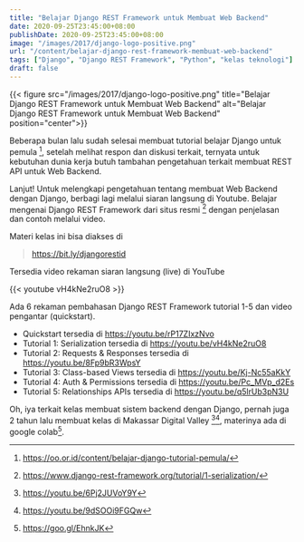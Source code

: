 ```yaml
---
title: "Belajar Django REST Framework untuk Membuat Web Backend"
date: 2020-09-25T23:45:00+08:00
publishDate: 2020-09-25T23:45:00+08:00
image: "/images/2017/django-logo-positive.png"
url: "/content/belajar-django-rest-framework-membuat-web-backend"
tags: ["Django", "Django REST Framework", "Python", "kelas teknologi"]
draft: false
---
```


{{< figure src="/images/2017/django-logo-positive.png" title="Belajar Django REST Framework untuk Membuat Web Backend" alt="Belajar Django REST Framework untuk Membuat Web Backend" position="center">}}


Beberapa bulan lalu sudah selesai membuat tutorial belajar Django untuk pemula [^1], setelah melihat respon dan diskusi terkait, ternyata untuk kebutuhan dunia kerja butuh tambahan pengetahuan terkait membuat REST API untuk Web Backend.

Lanjut! Untuk melengkapi pengetahuan tentang membuat Web Backend dengan Django, berbagi lagi melalui siaran langsung di Youtube. Belajar mengenai Django REST Framework dari situs resmi [^2] dengan penjelasan dan contoh melalui video.

Materi kelas ini bisa diakses di

> https://bit.ly/djangorestid

Tersedia video rekaman siaran langsung (live) di YouTube

{{< youtube vH4kNe2ruO8 >}}

Ada 6 rekaman pembahasan Django REST Framework tutorial 1-5 dan video pengantar (quickstart).

* Quickstart tersedia di https://youtu.be/rP17ZIxzNvo
* Tutorial 1: Serialization tersedia di https://youtu.be/vH4kNe2ruO8
* Tutorial 2: Requests & Responses tersedia di https://youtu.be/8Fp9bR3WpsY
* Tutorial 3: Class-based Views tersedia di https://youtu.be/Kj-Nc55aKkY
* Tutorial 4: Auth & Permissions tersedia di https://youtu.be/Pc_MVp_d2Es
* Tutorial 5: Relationships APIs tersedia di https://youtu.be/q5lrUb3pN3U

Oh, iya terkait kelas membuat sistem backend dengan Django, pernah juga 2 tahun lalu membuat kelas di Makassar Digital Valley [^3][^4], materinya ada di google colab[^5].

[^1]: https://oo.or.id/content/belajar-django-tutorial-pemula/
[^2]: https://www.django-rest-framework.org/tutorial/1-serialization/
[^3]: https://youtu.be/6Pj2JUVoY9Y
[^4]: https://youtu.be/9dSOOi9FGQw
[^5]: https://goo.gl/EhnkJK

